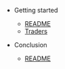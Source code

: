 - Getting started
    - [README](README.md)
    - [Traders](traders.md)

- Conclusion
    - [README](README.md)